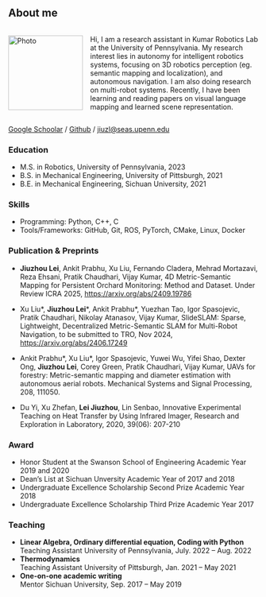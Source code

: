 ## About me

<div style="display: flex; align-items: center;">
  <img src="/IMG_0469.jpg" alt="Photo" style="width: 150px; margin-right: 15px;">
  <p>
    Hi, I am a research assistant in Kumar Robotics Lab at the University of Pennsylvania. My research interest lies in autonomy for intelligent robotics systems, focusing on 3D robotics perception (eg. semantic mapping and localization), and autonomous navigation. I am also doing research on multi-robot systems. Recently, I have been learning and reading papers on visual language mapping and learned scene representation.
  </p>
</div>


 [Google Schoolar](https://scholar.google.com/citations?hl=en&user=VBNFtRkAAAAJ) / [Github](https://github.com/RollingOat) / [jiuzl@seas.upenn.edu](jiuzl@seas.upenn.edu)

### Education

* M.S. in Robotics, University of Pennsylvania, 2023
* B.S. in Mechanical Engineering, University of Pittsburgh, 2021
* B.E. in Mechanical Engineering, Sichuan University, 2021

### Skills

* Programming: Python, C++, C
* Tools/Frameworks: GitHub, Git, ROS, PyTorch, CMake, Linux, Docker

### Publication & Preprints

* **Jiuzhou Lei**, Ankit Prabhu, Xu Liu, Fernando Cladera, Mehrad Mortazavi, Reza Ehsani, Pratik Chaudhari, Vijay
Kumar, 4D Metric-Semantic Mapping for Persistent Orchard Monitoring: Method and Dataset. Under Review
ICRA 2025, https://arxiv.org/abs/2409.19786

* Xu Liu*, **Jiuzhou Lei***, Ankit Prabhu*, Yuezhan Tao, Igor Spasojevic, Pratik Chaudhari, Nikolay Atanasov,
Vijay Kumar, SlideSLAM: Sparse, Lightweight, Decentralized Metric-Semantic SLAM for Multi-Robot Navigation, to be submitted to TRO, Nov 2024, 
https://arxiv.org/abs/2406.17249

* Ankit Prabhu*, Xu Liu*, Igor Spasojevic, Yuwei Wu, Yifei Shao, Dexter Ong, **Jiuzhou Lei**, Corey Green, Pratik
Chaudhari, Vijay Kumar, UAVs for forestry: Metric-semantic mapping and diameter estimation with autonomous
aerial robots. Mechanical Systems and Signal Processing, 208, 111050.

* Du Yi, Xu Zhefan, **Lei Jiuzhou**, Lin Senbao, Innovative Experimental Teaching on Heat Transfer by Using Infrared
Imager, Research and Exploration in Laboratory, 2020, 39(06): 207-210

### Award

* Honor Student at the Swanson School of Engineering Academic Year 2019 and 2020
* Dean’s List at Sichuan Unversity Academic Year of 2017 and 2018
* Undergraduate Excellence Scholarship Second Prize Academic Year 2018
* Undergraduate Excellence Scholarship Third Prize Academic Year 2017

### Teaching

* **Linear Algebra, Ordinary differential equation, Coding with Python** \
  Teaching Assistant University of Pennsylvania, July. 2022 – Aug. 2022
* **Thermodynamics** \
  Teaching Assistant University of Pittsburgh, Jan. 2021 – May 2021
* **One-on-one academic writing** \
  Mentor Sichuan University, Sep. 2017 – May 2019
